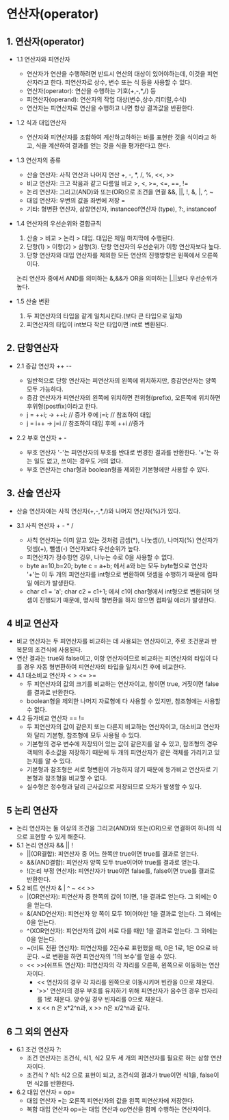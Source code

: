 # 연산자(operator)

## 1. 연산자(operator)

+ 1.1 연산자와 피연산자
  
  + 연산자가 연산을 수행하려면 반드시 연산의 대상이 있어야하는데, 이것을 피연산자라고 한다. 피연산자로 상수, 변수 또는 식 등을 사용할 수 있다.
  + 연산자(operator): 연산을 수행하는 기호(+,-,*,/) 등
  + 피연산자(operand): 연산자의 작업 대상(변수,상수,리터럴,수식)
  + 연산자는 피연산자로 연산을 수행하고 나면 항상 결과값을 반환한다.

+ 1.2 식과 대입연산자
  + 연산자와 피연산자를 조합하여 계산하고하하는 바를 표현한 것을 식이라고 하고, 식을 계산하여 결과를 얻는 것을 식을 평가한다고 한다.

+ 1.3 연산자의 종류
  + 산술 연산자: 사칙 연산과 나머지 연산 +, -, *, /, %, <<, >>
  + 비교 연산자: 크고 작음과 같고 다름일 비교 >, <, >=, <=, ==, !=
  + 논리 연산자: 그리고(AND)와 또는(OR)으로 조건을 연결 &&, ||, !, &, |, ^, ~
  + 대입 연산자: 우변의 값을 좌변에 저장 =
  + 기타: 형변환 연산자, 삼항연산자, instanceof연산자 (type), ?:, instanceof
 
+ 1.4 연산자의 우선순위와 결합규칙
  1. 산술 > 비교 > 논리 > 대입. 대입은 제일 마지막에 수행된다.
  2. 단항(1) > 이항(2) > 삼항(3). 단항 연산자의 우선순위가 이항 연산자보다 높다.
  3. 단항 연산자와 대입 연산자를 제외한 모든 연산의 진행방향은 왼쪽에서 오른쪽이다.

  논리 연산자 중에서 AND를 의미하는 &,&&가 OR을 의미하는 |,||보다 우선순위가 높다.

+ 1.5 산술 변환
  1. 두 피연산자의 타입을 같게 일치시킨다.(보다 큰 타입으로 일치)
  2. 피연산자의 타입이 int보다 작은 타입이면 int로 변환된다.
      
## 2. 단항연산자

+ 2.1 증감 연산자 ++  --
  + 일반적으로 단항 연산자는 피연산자의 왼쪽에 위치하지만, 증감연산자는 양쪽 모두 가능하다.
  + 증감 연산자가 피연산자의 왼쪽에 위치하면 전위형(prefix), 오른쪽에 위치하면 후위형(postfix)이라고 한다.
  + j = ++i; -> ++i; // 증가 후에 j=i; // 참조하여 대입
  + j = i++ -> j=i // 참조하여 대입 후에 ++i //증가 

+ 2.2 부호 연산자 +  -
  + 부호 연산자 '-'는 피연산자의 부호를 반대로 변경한 결과를 반환한다. '+'는 하는 일도 없고, 쓰이는 경우도 거의 없다.
  + 부호 연산자는 char형과 boolean형을 제외한 기본형에만 사용할 수 있다.
    
## 3. 산술 연산자
+ 산술 연산자에는 사칙 연산자(+,-,*,/)와 나머지 연산자(%)가 있다.

+ 3.1 사칙 연산자 +  -  *  /
  + 사칙 연산자는 이미 알고 있는 것처럼 곱셈(*), 나눗셈(/), 나머지(%) 연산자가 덧셈(+), 뺄셈(-) 연산자보다 우선순위가 높다.
  + 피연산자가 정수힝연 깅우, 나누는 수로 0을 사용할 수 없다.
  + byte a=10,b=20; byte c = a+b; 에서 a와 b는 모두 byte형으로 연산자 '+'는 이 두 개의 피연산자를 int형으로 변환하여 덧셈을 수행하기 때문에 컴파일 에러가 발생한다.
  + char c1 = 'a'; char c2 = c1+1; 에서 c1이 char형에서 int형으로 변환되어 덧셈이 진행되기 때문에, 명시적 형변환을 하지 않으면 컴파일 에러가 발생한다.
 
## 4 비교 연산자
+ 비교 연산자는 두 피연산자를 비교하는 데 사용되는 연산자이고, 주로 조건문과 반복문의 조건식에 사용된다.
+ 연산 결과는 true와 false이고, 이항 연산자이므로 비교하는 피연산자의 타입이 다를 경우 자동 형변환하여 피연산자의 타입을 일치시킨 후에 비교한다.
+ 4.1 대소비교 연산자 <  >  <=  >=
  + 두 피연산자의 값의 크기를 비교하는 연산자이고, 참이면 true, 거짓이면 false를 결과로 반환한다.
  + boolean형을 제외한 나머지 자료형에 다 사용할 수 있지만, 참조형에는 사용할 수 없다.
+ 4.2 등가비교 연산자 == !=
  + 두 피연산자의 값이 같은지 또는 다른지 비교하는 연산자이고, 대소비교 연산자와 달리 기본형, 참조형에 모두 사용될 수 있다.
  + 기본형의 경우 변수에 저장되어 있는 값이 같은지를 알 수 있고, 참조형의 경우 객체의 주소값을 저장하기 때문에 두 개의 피연산자가 같은 객체를 가리키고 있는지를 알 수 있다.
  + 기본형과 참조형은 서로 형변환이 가능하지 않기 때문에 등가비교 연산자로 기본형과 참조형을 비교할 수 없다.
  + 실수형은 정수형과 달리 근사값으로 저장되므로 오차가 발생할 수 있다.

## 5 논리 연산자
+ 논리 연산자는 둘 이상의 조건을 그리고(AND)와 또는(OR)으로 연결하여 하나의 식으로 표현할 수 있게 해준다.
+ 5.1 논리 연산자 &&  ||  !
  + ||(OR결합): 피연산자 중 어느 한쪽만 true이면 true를 결과로 얻는다.
  + &&(AND결합): 피연산자 양쪽 모두 true이어야 true를 결과로 얻는다.
  + !(논리 부정 연산자): 피연산자가 true이면 false를, false이면 true를 결과로 반환한다.
+ 5.2 비트 연산자 &  |  ^  ~  <<  >>
  + |(OR연산자): 피연산자 중 한쪽의 값이 1이면, 1을 결과로 얻는다. 그 외에는 0을 얻는다.
  + &(AND연산자): 피연산자 양 쪽이 모두 1이어야만 1을 결과로 얻는다. 그 외에는 0을 얻는다.
  + ^(XOR연산자): 피연산자의 값이 서로 다를 때만 1을 결과로 얻는다. 그 외에는 0을 얻는다.
  + ~(비트 전환 연산자): 피연산자를 2진수로 표현했을 때, 0은 1로, 1은 0으로 바꾼다. ~로 변환을 하면 피연산자의 '1의 보수'를 얻을 수 있다.
  + << >>(쉬프트 연산자): 피연산자의 각 자리를 오른쪽, 왼쪽으로 이동하는 연산자이다.
    + << 연산자의 경우 각 자리를 왼쪽으로 이동시키며 빈칸을 0으로 채운다.
    + '>>' 연산자의 경우 부호를 유지하기 위해 피연산자가 음수인 경우 빈자리를 1로 채운다. 양수일 경우 빈자리를 0으로 채운다.
    + x << n 은 x*2^n과, x >> n은 x/2^n과 같다.

## 6 그 외의 연산자
+ 6.1 조건 연산자 ?:
  + 조건 연산자는 조건식, 식1, 식2 모두 세 개의 피연산자를 필요로 하는 삼항 연산자이다.
  + 조건식 ? 식1: 식2 으로 표현이 되고, 조건식의 결과가 true이면 식1을, false이면 식2를 반환한다.
+ 6.2 대입 연산자 = op=
  + 대입 연산자 =는 오른쪽 피연산자의 값을 왼쪽 피연산자에 저장한다.
  + 복합 대입 연산자 op=는 대입 연산과 op연산을 함께 수행하는 연산자이다.
